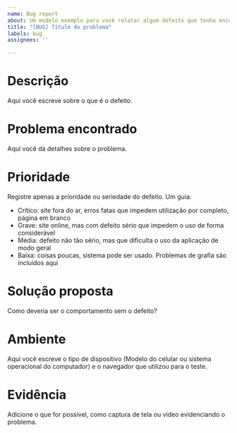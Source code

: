 ```yaml
---
name: Bug report
about: Um modelo exemplo para você relatar algum defeito que tenha encontrado no site.
title: "[BUG] Título do problema"
labels: bug
assignees: ''

---
```

# Descrição
Aqui você escreve sobre o que é o defeito.

# Problema encontrado
Aqui você dá detalhes sobre o problema.

# Prioridade
Registre apenas a prioridade ou seriedade do defeito. Um guia:
- Crítico: site fora do ar, erros fatas que impedem utilização por completo, página em branco
- Grave: site online, mas com defeito sério que impedem o uso de forma considerável
- Média: defeito não tão sério, mas que dificulta o uso da aplicação de modo geral 
- Baixa: coisas poucas, sistema pode ser usado. Problemas de grafia são incluídos aqui

# Solução proposta
Como deveria ser o comportamento sem o defeito?

# Ambiente
Aqui você escreve o tipo de dispositivo (Modelo do celular ou sistema operacional do computador) e o navegador que utilizou para o teste.

# Evidência
Adicione o que for possível, como captura de tela ou vídeo evidenciando o problema.
